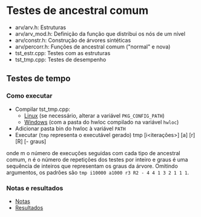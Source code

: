 # Testes de ancestral comum

- arv/arv.h: Estruturas
- arv/arv_mod.h: Definição da função que distribui os nós de um nível
- arv/constr.h: Construção de árvores sintéticas
- arv/percorr.h: Funções de ancestral comum ("normal" e nova)
- tst_estr.cpp: Testes com as estruturas
- tst_tmp.cpp: Testes de desempenho

## Testes de tempo

### Como executar

- Compilar tst_tmp.cpp:
  - [Linux](comptmp.sh) (se necessário, alterar a variável `PKG_CONFIG_PATH`)
  - [Windows](comptmp.bat) (com a pasta do hwloc compilado na variável `hwloc`)
- Adicionar pasta bin do hwloc à variável `PATH`
- Executar (`tmp` representa o executável gerado)
        tmp [i<iterações>] [a<aquecimento>] [r<m>] [R<n>] [- graus]

onde m o número de execuções seguidas com cada tipo de ancestral comum,
n é o número de repetições dos testes por inteiro
e graus é uma sequência de inteiros que representam os graus da árvore.
Omitindo argumentos, os padrões são `tmp i10000 a1000 r3 R2 - 4 4 1 3 2 1 1 1`.

### Notas e resultados

- [Notas](res_tmp.md)
- [Resultados](Resultados.txt)
